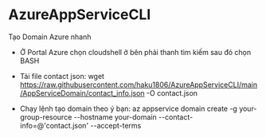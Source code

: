 # AzureAppServiceCLI

Tạo Domain Azure nhanh

- Ở Portal Azure chọn cloudshell ở bên phải thanh tìm kiếm sau đó chọn BASH
- Tải file contact json:
wget https://raw.githubusercontent.com/haku1806/AzureAppServiceCLI/main/AppServiceDomain/contact_info.json -O contact.json

- Chạy lệnh tạo domain theo ý bạn:
az appservice domain create -g your-group-resource --hostname your-domain --contact-info=@'contact.json' --accept-terms
